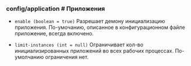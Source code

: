 ### config/application # Приложения

 - `enable (boolean = true)`
 Разрешает демону инициализацию приложения. По-умочанию, описанное в конфигурационном файле приложение, всегда включено.

 - `limit-instances (int = null)`
 Ограничивает кол-во инициализированных приложений во всех рабочих процессах. По-умолчанию ограничения нет.
